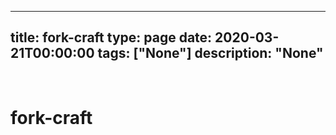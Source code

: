 
---
title: fork-craft
type: page
date: 2020-03-21T00:00:00
tags: ["None"]
description: "None"
---


<br>

# fork-craft